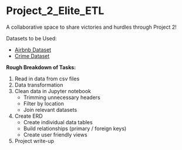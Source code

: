 # Project_2_Elite_ETL
A collaborative space to share victories and hurdles through Project 2!


Datasets to be Used: 
- [Airbnb Dataset](https://www.kaggle.com/mysarahmadbhat/airbnb-listings-reviews?select=Airbnb+Data)
- [Crime Dataset](https://www.kaggle.com/ajkarella/nyc-crime-stats)

**Rough Breakdown of Tasks:** 
1) Read in data from csv files
2) Data transformation
3) Clean data in Jupyter notebook
    - Trimming unnecessary headers
    - Filter by location
    - Join relevant datasets
4) Create ERD
    - Create individual data tables
    - Build relationships (primary / foreign keys)
    - Create user friendly views
5) Project write-up
